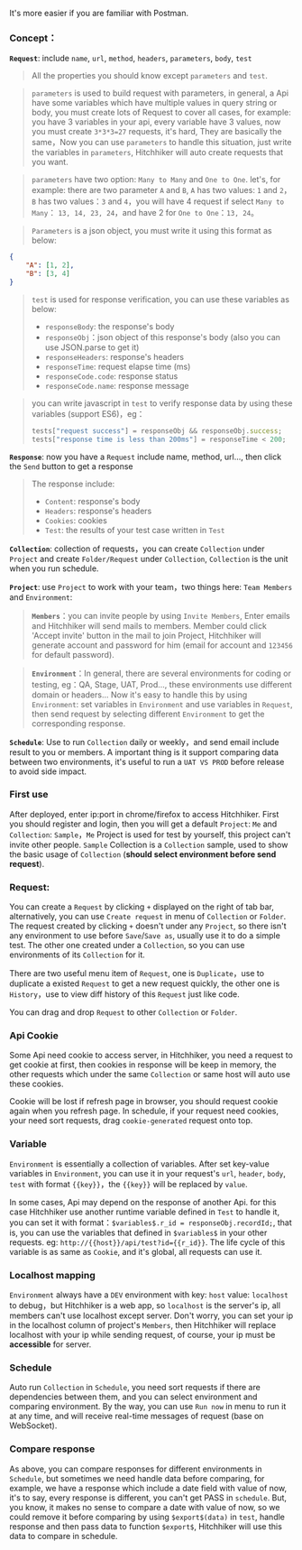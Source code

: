 It's more easier if you are familiar with Postman.

### Concept：

**`Request`**: include `name`, `url`, `method`, `headers`, `parameters`, `body`, `test`

> All the properties you should know except `parameters` and `test`.

> `parameters` is used to build request with parameters, in general, a Api have some variables which have multiple values in query string or body, you must create lots of Request to cover all cases, for example: you have 3 variables in your api, every variable have 3 values, now you must create `3*3*3=27` requests, it's hard, They are basically the same，Now you can use `parameters` to handle this situation, just write the variables in `parameters`, Hitchhiker will auto create requests that you want.

> `parameters` have two option: `Many to Many` and `One to One`. let's, for example: there are two parameter `A` and `B`, `A` has two values: `1` and `2`，`B` has two values：`3` and `4`，you will have 4 request if select `Many to Many`： `13, 14, 23, 24`，and have 2 for `One to One`：`13, 24`。

> `Parameters` is a json object, you must write it using this format as below:
``` json
{
    "A": [1, 2],
    "B": [3, 4]
}
```

> `test` is used for response verification, you can use these variables as below:
> - `responseBody`: the response's body
> - `responseObj`：json object of this response's body (also you can use JSON.parse to get it)
> - `responseHeaders`: response's headers
> - `responseTime`: request elapse time (ms)
> - `responseCode.code`: response status
> - `responseCode.name`: response message

> you can write javascript in `test` to verify response data by using these variables (support ES6)，eg：
> ```javascript
> tests["request success"] = responseObj && responseObj.success; 
> tests["response time is less than 200ms"] = responseTime < 200;
> ```

**`Response`**: now you have a `Request` include name, method, url..., then click the `Send` button to get a response
> The response include:
> - `Content`: response's body
> - `Headers`: response's headers
> - `Cookies`: cookies
> - `Test`: the results of your test case written in `Test`

**`Collection`**: collection of requests，you can create `Collection` under `Project` and create `Folder/Request` under `Collection`, `Collection` is the unit when you run schedule.

**`Project`**: use `Project` to work with your team，two things here: `Team Members` and `Environment`: 

> **`Members`**：you can invite people by using `Invite Members`, Enter emails and Hitchhiker will send mails to members. Member could click 'Accept invite' button in the mail to join Project, Hitchhiker will generate account and password for him (email for account and `123456` for default password).

> **`Environment`**：In general, there are several environments for coding or testing, eg：QA, Stage, UAT, Prod..., these environments use different domain or headers... Now it's easy to handle this by using `Environment`: set variables in `Environment` and use variables in `Request`, then send request by selecting different `Environment` to get the corresponding response.

**`Schedule`**: Use to run `Collection` daily or weekly，and send email include result to you or members. A important thing is it support comparing data between two environments, it's useful to run a `UAT VS PROD` before release to avoid side impact.

### First use

After deployed, enter ip:port in chrome/firefox to access Hitchhiker. First you should register and login, then you will get a default `Project`: `Me` and `Collection`: `Sample`，`Me` Project is used for test by yourself, this project can't invite other people. `Sample` Collection is a `Collection` sample, used to show the basic usage of `Collection` (**should select environment before send request**).

### Request:

You can create a `Request` by clicking `+` displayed on the right of tab bar, alternatively, you can use `Create request` in menu of `Collection` or `Folder`. The request created by clicking `+` doesn't under any `Project`, so there isn't any environment to use before `Save`/`Save as`, usually use it to do a simple test. The other one created under a `Collection`, so you can use environments of its `Collection` for it.

There are two useful menu item of `Request`, one is `Duplicate`，use to duplicate a existed `Request` to get a new request quickly, the other one is `History`，use to view diff history of this `Request` just like code.

You can drag and drop `Request` to other `Collection` or `Folder`.

### Api Cookie

Some Api need cookie to access server, in Hitchhiker, you need a request to get cookie at first, then cookies in response will be keep in memory, the other requests which under the same `Collection` or same host will auto use these cookies.

Cookie will be lost if refresh page in browser, you should request cookie again when you refresh page. In schedule, if your request need cookies, your need sort requests, drag `cookie-generated` request onto top.

### Variable

`Environment` is essentially a collection of variables. After set key-value variables in `Environment`, you can use it in your request's `url`, `header`, `body`, `test` with format `{{key}}`，the `{{key}}` will be replaced by `value`.

In some cases, Api may depend on the response of another Api. for this case Hitchhiker use another runtime variable defined in `Test` to handle it, you can set it with format：`$variables$.r_id = responseObj.recordId;`, that is, you can use the variables that defined in `$variables$` in your other requests. eg: `http://{{host}}/api/test?id={{r_id}}`. The life cycle of this variable is as same as `Cookie`, and it's global, all requests can use it.

### Localhost mapping

`Environment` always have a `DEV` environment with key: `host` value: `localhost` to debug，but Hitchhiker is a web app, so `localhost` is the server's ip, all members can't use localhost except server. Don't worry, you can set your ip in the localhost column of project's `Members`, then Hitchhiker will replace localhost with your ip while sending request, of course, your ip must be **accessible** for server.

### Schedule

Auto run `Collection` in `Schedule`, you need sort requests if there are dependencies between them, and you can select environment and comparing environment.
By the way, you can use `Run now` in menu to run it at any time, and will receive real-time messages of request (base on WebSocket).

### Compare response 

As above, you can compare responses for different environments in `Schedule`, but sometimes we need handle data before comparing, for example, we have a response which include a date field with value of now, it's to say, every response is different, you can't get PASS in `schedule`. But, you know, it makes no sense to compare a date with value of now, so we could remove it before comparing by using `$export$(data)` in `test`, handle response and then pass data to function `$export$`, Hitchhiker will use this data to compare in schedule.
